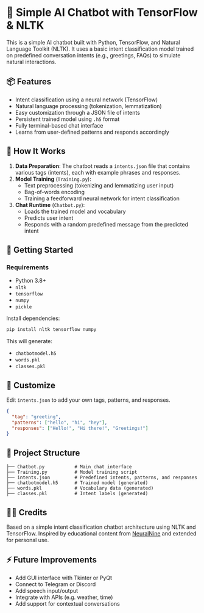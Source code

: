 # 🤖 Simple AI Chatbot with TensorFlow & NLTK

This is a simple AI chatbot built with Python, TensorFlow, and Natural Language Toolkit (NLTK). It uses a basic intent classification model trained on predefined conversation intents (e.g., greetings, FAQs) to simulate natural interactions.

## 📦 Features

- Intent classification using a neural network (TensorFlow)
- Natural language processing (tokenization, lemmatization)
- Easy customization through a JSON file of intents
- Persistent trained model using `.h5` format
- Fully terminal-based chat interface
- Learns from user-defined patterns and responds accordingly

## 🧠 How It Works

1. **Data Preparation**: The chatbot reads a `intents.json` file that contains various tags (intents), each with example phrases and responses.
2. **Model Training** (`Training.py`):
   - Text preprocessing (tokenizing and lemmatizing user input)
   - Bag-of-words encoding
   - Training a feedforward neural network for intent classification
3. **Chat Runtime** (`Chatbot.py`):
   - Loads the trained model and vocabulary
   - Predicts user intent
   - Responds with a random predefined message from the predicted intent

## 🚀 Getting Started

### Requirements

- Python 3.8+
- `nltk`
- `tensorflow`
- `numpy`
- `pickle`

Install dependencies:
```bash
pip install nltk tensorflow numpy
```


This will generate:
- `chatbotmodel.h5`
- `words.pkl`
- `classes.pkl`

## 📝 Customize

Edit `intents.json` to add your own tags, patterns, and responses.

```json
{
  "tag": "greeting",
  "patterns": ["hello", "hi", "hey"],
  "responses": ["Hello!", "Hi there!", "Greetings!"]
}
```

## 📁 Project Structure

```
├── Chatbot.py           # Main chat interface
├── Training.py          # Model training script
├── intents.json         # Predefined intents, patterns, and responses
├── chatbotmodel.h5      # Trained model (generated)
├── words.pkl            # Vocabulary data (generated)
├── classes.pkl          # Intent labels (generated)
```

## 🙋‍♂️ Credits

Based on a simple intent classification chatbot architecture using NLTK and TensorFlow. Inspired by educational content from [NeuralNine](https://www.youtube.com/c/NeuralNine) and extended for personal use.

## ⚡️ Future Improvements

- Add GUI interface with Tkinter or PyQt
- Connect to Telegram or Discord
- Add speech input/output
- Integrate with APIs (e.g. weather, time)
- Add support for contextual conversations
